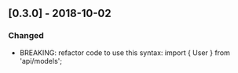 ## [0.3.0] - 2018-10-02
### Changed
- BREAKING: refactor code to use this syntax: import { User } from 'api/models';
